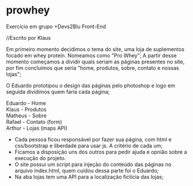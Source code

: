 # prowhey
Exercício em grupo +Devs2Blu Front-End

//Escrito por Klaus

Em primeiro momento decidimos o tema do site, uma loja de suplementos focado em whey protein. Nomeamos como "Pro Whey";
A partir desse momento começamos a dividir quais seriam as páginas presentes no site, por fim concluímos que seria "home, produtos, sobre, contato e nossas lojas";

O Eduardo prototipou o design das páginas pelo photoshop e logo em seguida dividimos quem faria cada página;

Eduardo - Home <br />
Klaus - Produtos <br />
Matheus - Sobre <br />
Rafael - Contato (form) <br />
Arthur - Lojas (maps API) <br />

- Cada pessoa ficou responsável por fazer sua página, com html e css/bootstrap e liberdade para usar js. A critério de cada um;
- Ficamos a disposição uns dos outros para pedir ajuda e opnião sobre a execução do projeto.
- O site possui um script para injeção do conteúdo das páginas no arquivo index.html, quem cuidou dessa parte foi o Eduardo;
- Na aba lojas tem uma API para a localização fictícia das lojas;

